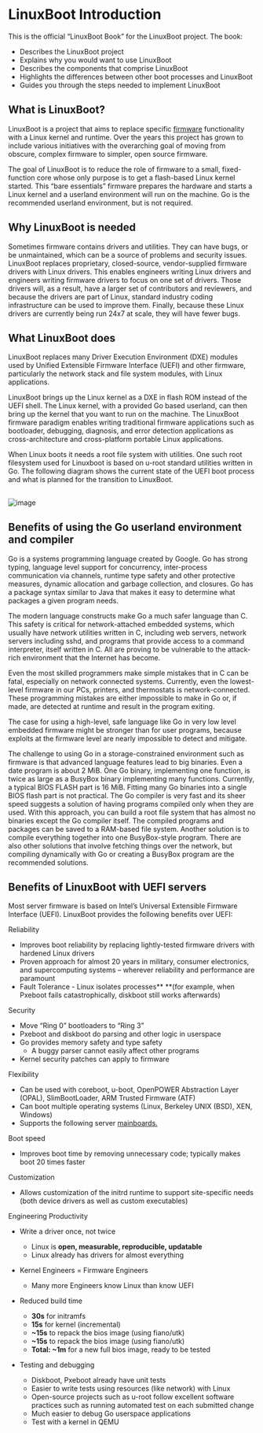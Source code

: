 # LinuxBoot Introduction

This is the official “LinuxBoot Book” for the LinuxBoot project. The book:

*   Describes the LinuxBoot project
*   Explains why you would want to use LinuxBoot
*   Describes the components that comprise LinuxBoot
*   Highlights the differences between other boot processes and LinuxBoot
*   Guides you through the steps needed to implement LinuxBoot


## What is LinuxBoot?

LinuxBoot is a project that aims to replace specific [firmware](glossary/README.md) functionality with a Linux kernel and runtime. Over the years this project has grown to include various initiatives with the overarching goal of moving from obscure, complex firmware to simpler, open source firmware.

The goal of LinuxBoot is to reduce the role of firmware to a small, fixed-function core whose only purpose is to get a flash-based Linux kernel started. This “bare essentials” firmware prepares the hardware and starts a Linux kernel and a userland environment will run on the machine. Go is the recommended userland environment, but is not required.

## Why LinuxBoot is needed

Sometimes firmware contains drivers and utilities. They can have bugs, or be unmaintained, which can be a source of problems and security issues. LinuxBoot replaces proprietary, closed-source, vendor-supplied firmware drivers with Linux drivers. This enables engineers writing Linux drivers and engineers writing firmware drivers to focus on one set of drivers. Those drivers will, as a result, have a larger set of contributors and reviewers, and because the drivers are part of Linux, standard industry coding infrastructure can be used to improve them. Finally, because these Linux drivers are currently being run 24x7 at scale, they will have fewer bugs.

## What LinuxBoot does

LinuxBoot replaces many Driver Execution Environment (DXE) modules used by Unified Extensible Firmware Interface (UEFI) and other firmware, particularly the network stack and file system modules, with Linux applications.

LinuxBoot brings up the Linux kernel as a DXE in flash ROM instead of the UEFI shell. The Linux kernel, with a provided Go based userland, can then bring up the kernel that you want to run on the machine. The LinuxBoot firmware paradigm enables writing traditional firmware applications such as bootloader, debugging, diagnosis, and error detection applications as cross-architecture and cross-platform portable Linux applications.

When Linux boots it needs a root file system with utilities. One such root filesystem used for Linuxboot is based on u-root standard utilities written in Go. The following diagram shows the current state of the UEFI boot process and what is planned for the transition to LinuxBoot.


## 

![image](../images/UEFI-versus-LinuxBoot.svg)


## Benefits of using the Go userland environment and compiler

Go is a systems programming language created by Google. Go has strong typing, language level support for concurrency, inter-process communication via channels, runtime type safety and other protective measures, dynamic allocation and garbage collection, and closures. Go has a package syntax similar to Java that makes it easy to determine what packages a given program needs.

The modern language constructs make Go a much safer language than C. This safety is critical for network-attached embedded systems, which usually have network utilities written in C, including web servers, network servers including sshd, and programs that provide access to a command interpreter, itself written in C. All are proving to be vulnerable to the attack-rich environment that the Internet has become. 

Even the most skilled programmers make simple mistakes that in C can be fatal, especially on network connected systems. Currently, even the lowest-level firmware in our PCs, printers, and thermostats is network-connected. These programming mistakes are either impossible to make in Go or, if made, are detected at runtime and result in the program exiting.

The case for using a high-level, safe language like Go in very low level embedded firmware might be stronger than for user programs, because exploits at the firmware level are nearly impossible to detect and mitigate. 

The challenge to using Go in a storage-constrained environment such as firmware is that advanced language features lead to big binaries. Even a date program is about 2 MiB. One Go binary, implementing one function, is twice as large as a BusyBox binary implementing many functions. Currently, a typical BIOS FLASH part is 16 MiB. Fitting many Go binaries into a single BIOS flash part is not practical. The Go compiler is very fast and its sheer speed suggests a solution of having programs compiled only when they are used. With this approach, you can build a root file system that has almost no binaries except the Go compiler itself. The compiled programs and packages can be saved to a RAM-based file system. Another solution is to compile everything together into one BusyBox-style program. There are also other solutions that involve fetching things over the network, but compiling dynamically with Go or creating a BusyBox program are the recommended solutions.

## Benefits of LinuxBoot with UEFI servers

Most server firmware is based on Intel’s Universal Extensible Firmware Interface (UEFI). LinuxBoot provides the following benefits over UEFI:

Reliability

*   Improves boot reliability by replacing lightly-tested firmware drivers with hardened Linux drivers
*   Proven approach for almost 20 years in military, consumer electronics, and supercomputing systems – wherever reliability and performance are paramount
*   Fault Tolerance - Linux isolates processes** **(for example, when Pxeboot fails catastrophically, diskboot still works afterwards)

Security

*   Move “Ring 0” bootloaders to “Ring 3”
*   Pxeboot and diskboot do parsing and other logic in userspace
*   Go provides memory safety and type safety
    *   A buggy parser cannot easily affect other programs
*   Kernel security patches can apply to firmware

Flexibility

*   Can be used with coreboot, u-boot, OpenPOWER Abstraction Layer (OPAL), SlimBootLoader, ARM Trusted Firmware (ATF)
*   Can boot multiple operating systems (Linux, Berkeley UNIX (BSD), XEN, Windows)
*   Supports the following server [mainboards.](https://github.com/linuxboot/mainboards)

Boot speed

*   Improves boot time by removing unnecessary code; typically makes boot 20 times faster

Customization

*   Allows customization of the initrd runtime to support site-specific needs (both device drivers as well as custom executables)

Engineering Productivity

*   Write a driver once, not twice
    *   Linux is **open, measurable, reproducible, updatable**
    *   Linux already has drivers for almost everything
*   Kernel Engineers = Firmware Engineers
    *   Many more Engineers know Linux than know UEFI
*   Reduced build time
    *   **30s** for initramfs
    *   **15s** for kernel (incremental)
    *   **~15s** to repack the bios image (using fiano/utk)
    *   **~15s** to repack the bios image (using fiano/utk)
    *   **Total: ~1m** for a new full bios image, ready to be tested

*   Testing and debugging
    *   Diskboot, Pxeboot already have unit tests
    *   Easier to write tests using resources (like network) with Linux
    *   Open-source projects such as u-root follow excellent software practices such as running automated test on each submitted change
    *   Much easier to debug Go userspace applications
    *   Test with a kernel in QEMU
